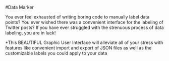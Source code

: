 #Data Marker

You ever feel exhausted of writing boring code to manually label data points? You ever wished there was a convenient interface for the labeling of Twitter posts? If you have ever struggled with the strenuous process of data labeling, you are in luck! 

*This BEAUTIFUL Graphic User Interface will alleviate all of your stress with features like convenient import and export of JSON files as well as the customizable labels you could apply to your data


